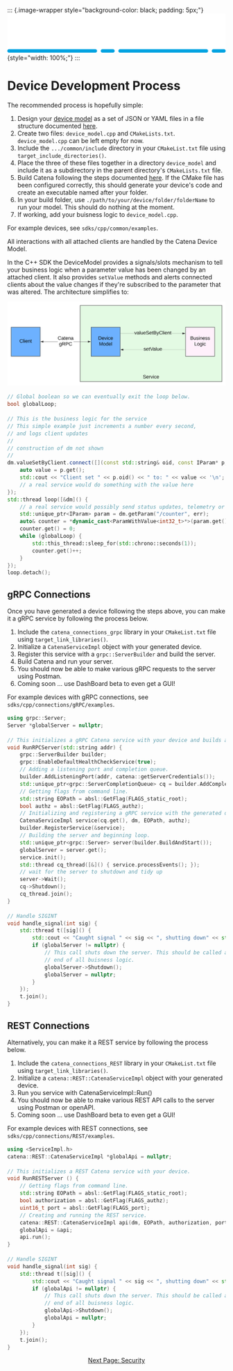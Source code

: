 ::: {.image-wrapper style="background-color: black; padding: 5px;"}
![Catena Logo](images/Catena%20Logo_PMS2191%20&%20White.png){style="width: 100%;"}
:::

# Device Development Process

The recommended process is hopefully simple:

1. Design your [device model](DeviceModel.html) as a set of JSON or YAML files in a file structure documented [here](Validation.html).
2. Create two files: `device_model.cpp` and `CMakeLists.txt`. `device_model.cpp` can be left empty for now.
3. Include the `.../common/include` directory in your `CMakeList.txt` file using `target_include_directories()`.
4. Place the three of these files together in a directory `device_model` and include it as a subdirectory in the parent directory's `CMakeLists.txt` file.
5. Build Catena following the steps documented [here](../sdks/cpp/docs/cpp_sdk_main_page.md). If the CMake file has been configured correctly, this should generate your device's code and create an executable named after your folder.
6. In your build folder, use `./path/to/your/device/folder/folderName` to run your model. This should do nothing at the moment.
7. If working, add your buisness logic to `device_model.cpp`.

For example devices, see `sdks/cpp/common/examples`.

All interactions with all attached clients are handled by the Catena Device Model.

In the C++ SDK the DeviceModel provides a signals/slots mechanism to tell your business logic when a parameter value has been changed by an attached client. It also provides `setValue` methods and alerts connected clients about the value changes if they're subscribed to the parameter that was altered. The architecture simplifies to:

![alt](images/Catena%20UML%20-%20Device%20Architecture.svg)

```cpp
// Global boolean so we can eventually exit the loop below.
bool globalLoop;

// This is the business logic for the service
// This simple example just increments a number every second,
// and logs client updates
//
// construction of dm not shown
//
dm.valueSetByClient.connect([](const std::string& oid, const IParam* p, const int32_t idx) {
    auto value = p.get();
    std::cout << "Client set " << p.oid() << " to: " << value << '\n';
    // a real service would do something with the value here
});
std::thread loop([&dm]() {
    // a real service would possibly send status updates, telemetry or audio meters here
    std::unique_ptr<IParam> param = dm.getParam("/counter", err);
    auto& counter = *dynamic_cast<ParamWithValue<int32_t>*>(param.get());
    counter.get() = 0;
    while (globalLoop) {
        std::this_thread::sleep_for(std::chrono::seconds(1));
        counter.get()++;
    }
});
loop.detach();
```

## gRPC Connections
Once you have generated a device following the steps above, you can make it a gRPC service by following the process below.
1. Include the `catena_connections_grpc` library in your `CMakeList.txt` file using `target_link_libraries()`.
2. Initialize a `CatenaServiceImpl` object with your generated device.
3. Register this service with a `grpc::ServerBuilder` and build the server.
4. Build Catena and run your server. 
5. You should now be able to make various gRPC requests to the server using Postman.
6. Coming soon ... use DashBoard beta to even get a GUI!

For example devices with gRPC connections, see `sdks/cpp/connections/gRPC/examples`.

```cpp
using grpc::Server;
Server *globalServer = nullptr;

// This initializes a gRPC Catena service with your device and builds a server.
void RunRPCServer(std::string addr) {
    grpc::ServerBuilder builder;
    grpc::EnableDefaultHealthCheckService(true);
    // Adding a listening port and completion queue.
    builder.AddListeningPort(addr, catena::getServerCredentials());
    std::unique_ptr<grpc::ServerCompletionQueue> cq = builder.AddCompletionQueue();
    // Getting flags from command line.
    std::string EOPath = absl::GetFlag(FLAGS_static_root);
    bool authz = absl::GetFlag(FLAGS_authz);
    // Initializing and registering a gRPC service with the generated device.
    CatenaServiceImpl service(cq.get(), dm, EOPath, authz);
    builder.RegisterService(&service);
    // Building the server and beginning loop.
    std::unique_ptr<grpc::Server> server(builder.BuildAndStart());
    globalServer = server.get();
    service.init();
    std::thread cq_thread([&]() { service.processEvents(); });
    // wait for the server to shutdown and tidy up
    server->Wait();
    cq->Shutdown();
    cq_thread.join();
}

// Handle SIGINT
void handle_signal(int sig) {
    std::thread t([sig]() {
        std::cout << "Caught signal " << sig << ", shutting down" << std::endl;
        if (globalServer != nullptr) {
            // This call shuts down the server. This should be called at the
            // end of all buisness logic.
            globalServer->Shutdown();
            globalServer = nullptr;
        }
    });
    t.join();
}
```

## REST Connections
Alternatively, you can make it a REST service by following the process below.
1. Include the `catena_connections_REST` library in your `CMakeList.txt` file using `target_link_libraries()`.
2. Initialize a `catena::REST::CatenaServiceImpl` object with your generated device.
3. Run you service with CatenaServiceImpl::Run()
5. You should now be able to make various REST API calls to the server using Postman or openAPI.
6. Coming soon ... use DashBoard beta to even get a GUI!

For example devices with REST connections, see `sdks/cpp/connections/REST/examples`.

```cpp
using <ServiceImpl.h>
catena::REST::CatenaServiceImpl *globalApi = nullptr;

// This initializes a REST Catena service with your device.
void RunRESTServer () {
    // Getting flags from command line.
    std::string EOPath = absl::GetFlag(FLAGS_static_root);
    bool authorization = absl::GetFlag(FLAGS_authz);
    uint16_t port = absl::GetFlag(FLAGS_port);
    // Creating and running the REST service.
    catena::REST::CatenaServiceImpl api(dm, EOPath, authorization, port);
    globalApi = &api;
    api.run();
}

// Handle SIGINT
void handle_signal(int sig) {
    std::thread t([sig]() {
        std::cout << "Caught signal " << sig << ", shutting down" << std::endl;
        if (globalApi != nullptr) {
            // This call shuts down the server. This should be called at the
            // end of all buisness logic.
            globalApi->Shutdown();
            globalApi = nullptr;
        }
    });
    t.join();
}
```

<div style="text-align: center">

[Next Page: Security](Security.html)

</div>